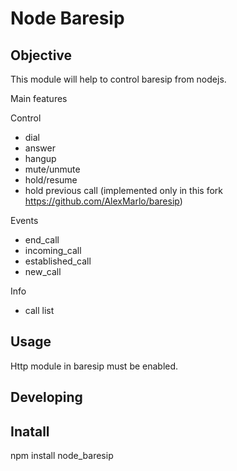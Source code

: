 # Node Baresip


## Objective
This module will help to control baresip from nodejs.

Main features

Control
* dial
* answer
* hangup
* mute/unmute
* hold/resume
* hold previous call (implemented only in this fork https://github.com/AlexMarlo/baresip)

Events
* end_call
* incoming_call
* established_call
* new_call

Info
* call list

## Usage
Http module in baresip must be enabled.


## Developing

## Inatall
npm install node_baresip
